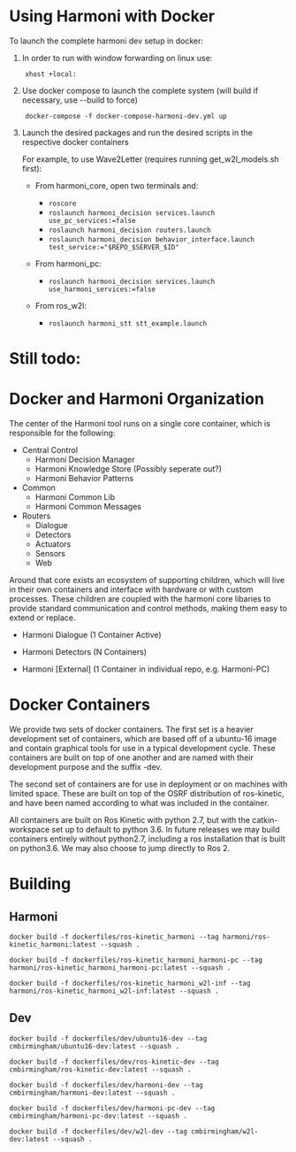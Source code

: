 # Using Harmoni with Docker

To launch the complete harmoni dev setup in docker:
1. In order to run with window forwarding on linux use:
```
    xhost +local:
```

2. Use docker compose to launch the complete system (will build if necessary, use --build to force)
```
    docker-compose -f docker-compose-harmoni-dev.yml up
```

3. Launch the desired packages and run the desired scripts in the respective docker containers

    For example, to use Wave2Letter (requires running get_w2l_models.sh first):
    - From harmoni_core, open two terminals and:
        - ```roscore```
        - ```roslaunch harmoni_decision services.launch use_pc_services:=false```
        - ```roslaunch harmoni_decision routers.launch```
        - ```roslaunch harmoni_decision behavior_interface.launch test_service:="$REPO_$SERVER_$ID"```

    - From harmoni_pc:
        - ``` roslaunch harmoni_decision services.launch use_harmoni_services:=false ```

    - From ros_w2l:
        - ```roslaunch harmoni_stt stt_example.launch```


# Still todo:




# Docker and Harmoni Organization

The center of the Harmoni tool runs on a single core container, which is responsible for the following:
- Central Control
    - Harmoni Decision Manager
    - Harmoni Knowledge Store (Possibly seperate out?)
    - Harmoni Behavior Patterns
- Common
    - Harmoni Common Lib
    - Harmoni Common Messages
- Routers
    - Dialogue
    - Detectors
    - Actuators
    - Sensors
    - Web

Around that core exists an ecosystem of supporting children, which will live in their own containers and interface with hardware or with custom processes. These children are coupled with the harmoni core libaries to provide standard communication and control methods, making them easy to extend or replace. 
- Harmoni Dialogue (1 Container Active)

- Harmoni Detectors (N Containers)

- Harmoni [External] (1 Container in individual repo, e.g. Harmoni-PC)




# Docker Containers

We provide two sets of docker containers. The first set is a heavier development set of containers, which are based off of a ubuntu-16 image and contain graphical tools for use in a typical development cycle. These containers are built on top of one another and are named with their development purpose and the suffix -dev.

The second set of containers are for use in deployment or on machines with limited space. These are built on top of the OSRF distribution of ros-kinetic, and have been named according to what was included in the container.

All containers are built on Ros Kinetic with python 2.7, but with the catkin-workspace set up to default to python 3.6. In future releases we may build containers entirely without python2.7, including a ros installation that is built on python3.6. We may also choose to jump directly to Ros 2.



# Building 
## Harmoni
```
docker build -f dockerfiles/ros-kinetic_harmoni --tag harmoni/ros-kinetic_harmoni:latest --squash .

docker build -f dockerfiles/ros-kinetic_harmoni_harmoni-pc --tag harmoni/ros-kinetic_harmoni_harmoni-pc:latest --squash .

docker build -f dockerfiles/ros-kinetic_harmoni_w2l-inf --tag harmoni/ros-kinetic_harmoni_w2l-inf:latest --squash .
```
## Dev
```
docker build -f dockerfiles/dev/ubuntu16-dev --tag cmbirmingham/ubuntu16-dev:latest --squash .

docker build -f dockerfiles/dev/ros-kinetic-dev --tag cmbirmingham/ros-kinetic-dev:latest --squash .

docker build -f dockerfiles/dev/harmoni-dev --tag cmbirmingham/harmoni-dev:latest --squash .

docker build -f dockerfiles/dev/harmoni-pc-dev --tag cmbirmingham/harmoni-pc-dev:latest --squash .

docker build -f dockerfiles/dev/w2l-dev --tag cmbirmingham/w2l-dev:latest --squash .
```
